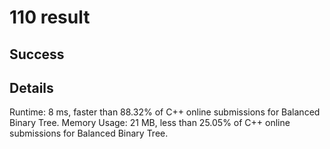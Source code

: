# 110 result

## Success

## Details

Runtime: 8 ms, faster than 88.32% of C++ online submissions for Balanced Binary Tree.
Memory Usage: 21 MB, less than 25.05% of C++ online submissions for Balanced Binary Tree.
